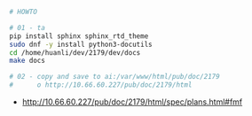 ```bash
# HOWTO

# 01 - ta
pip install sphinx sphinx_rtd_theme
sudo dnf -y install python3-docutils
cd /home/huanli/dev/2179/dev/docs
make docs

# 02 - copy and save to ai:/var/www/html/pub/doc/2179
#      o http://10.66.60.227/pub/doc/2179/html
```

* http://10.66.60.227/pub/doc/2179/html/spec/plans.html#fmf
